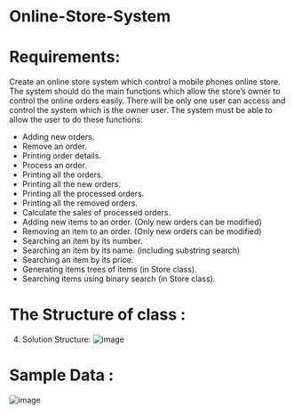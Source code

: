 # Online-Store-System
# Requirements: 
Create an online store system which control a mobile phones online store. The 
system should do the main functions which allow the store’s owner to control the 
online orders easily. There will be only one user can access and control the 
system which is the owner user. The system must be able to allow the user to do 
these functions:
- Adding new orders.
- Remove an order. 
- Printing order details.
- Process an order.
- Printing all the orders.
- Printing all the new orders.
- Printing all the processed orders.
- Printing all the removed orders.
- Calculate the sales of processed orders.
- Adding new items to an order. (Only new orders can be modified)
- Removing an item to an order. (Only new orders can be modified)
- Searching an item by its number.
- Searching an item by its name. (including substring search)
- Searching an item by its price.
- Generating items trees of items (in Store class). 
- Searching items using binary search (in Store class).
 # The Structure of class :
4. Solution Structure:
![image](https://user-images.githubusercontent.com/105475810/169775835-fcc384e2-c1ef-41e5-85ca-cc7e70e26fc7.png)


# Sample Data :
![image](https://user-images.githubusercontent.com/105475810/169773935-502d1a94-d2c9-4a92-9b62-10ead5b3f008.png)

